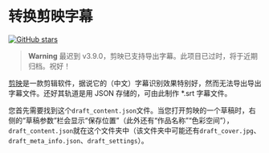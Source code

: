 # 转换剪映字幕

[![GitHub stars](https://img.shields.io/github/stars/YDX-2147483647/Jianying-to-srt)](https://github.com/YDX-2147483647/Jianying-to-srt/stargazers)

> **Warning** 最迟到 v3.9.0，剪映已支持导出字幕。此项目已过时，将于近期归档。祝好！

[剪映](https://www.capcut.cn/)是一款剪辑软件，据说它的（中文）字幕识别效果特别好，然而无法导出导出字幕文件。还好其轨道是用 JSON 存储的，可由此制作 *.srt 字幕文件。

您首先需要找到这个`draft_content.json`文件。当您打开剪映的一个草稿时，右侧的“草稿参数”栏会显示“保存位置”（此外还有“作品名称”“色彩空间”），`draft_content.json`就在这个文件夹中（该文件夹中可能还有`draft_cover.jpg`、`draft_meta_info.json`、`draft_settings`）。
